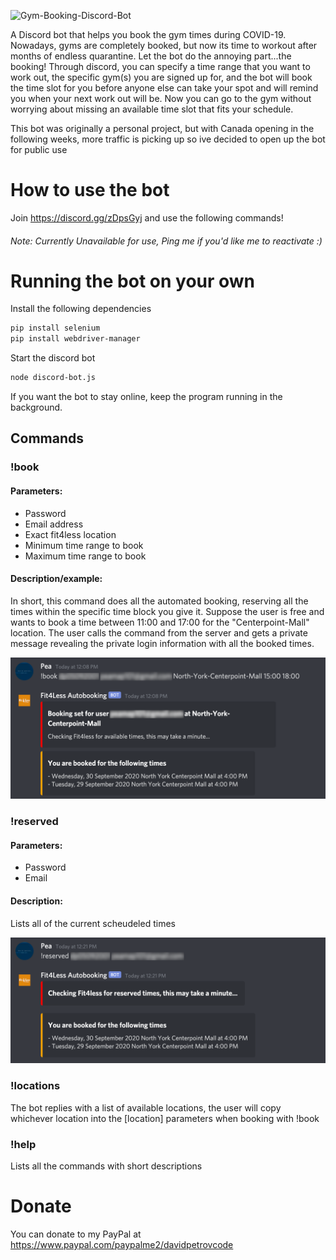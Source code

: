 ![Gym-Booking-Discord-Bot](https://socialify.git.ci/davepetrov/Gym-Booking-Discord-Bot/image?description=1&font=Inter&language=1&owner=1&pattern=Diagonal%20Stripes&theme=Light)

A Discord bot that helps you book the gym times during COVID-19. Nowadays, gyms are completely booked, but now its time to workout after months of endless quarantine. Let the bot do the annoying part...the booking! Through discord, you can specify a time range that you want to work out, the specific gym(s) you are signed up for, and the bot will book the time slot for you before anyone else can take your spot and will remind you when your next work out will be. Now you can go to the gym without worrying about missing an available time slot that fits your schedule. 

This bot was originally a personal project, but with Canada opening in the following weeks, more traffic is picking up so ive decided to open up the bot for public use

# How to use the bot 
Join https://discord.gg/zDpsGyj and use the following commands!
###### *Note*: Currently Unavailable for use, Ping me if you'd like me to reactivate :)

# Running the bot on your own
Install the following dependencies
```sh 
pip install selenium
pip install webdriver-manager
```
Start the discord bot
```sh 
node discord-bot.js
```
If you want the bot to stay online, keep the program running in the background.

## Commands
### !book
#### Parameters:
  - Password
  - Email address
  - Exact fit4less location
  - Minimum time range to book
  - Maximum time range to book
#### Description/example:
In short, this command does all the automated booking, reserving all the times within the specific time block you give it. Suppose the user is free and wants to book a time between 11:00 and 17:00 for the "Centerpoint-Mall" location. The user calls the command from the server and gets a private message revealing the private login information with all the booked times.
  
  <img src="/images/book-showcase.png" width="700">
  
### !reserved
#### Parameters:
- Password 
- Email
#### Description:
Lists all of the current scheudeled times

<img src="/images/reserved-showcase.png" width="700">
  
  
### !locations
The bot replies with a list of available locations, the user will copy whichever location into the [location] parameters when booking with !book
   
### !help
Lists all the commands with short descriptions

# Donate
You can donate to my PayPal at https://www.paypal.com/paypalme2/davidpetrovcode